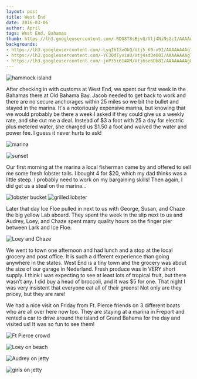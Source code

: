 ```yaml
---
layout: post
title: West End 
date: 2016-03-06
author: April
tags: West End, Bahamas
thumb: https://lh3.googleusercontent.com/-RDO8T8sBjvQ/Vtj4NiNsGcI/AAAAAAAAg7c/REp6bUQWP94/s640/blogger-image-2075911640.jpg
backgrounds:
- https://lh3.googleusercontent.com/-LygI613vOkQ/Vtj5_K9-x9I/AAAAAAAAg78/wdupWzuqmHc/s640/blogger-image--329781343.jpg
- https://lh3.googleusercontent.com/-YC3QdTyviaU/Vtj4sd3eO0I/AAAAAAAAg7k/c8WqLOfle1U/s640/blogger-image--1184413840.jpg
- https://lh3.googleusercontent.com/-jnP35i614XM/Vtj6se6Db8I/AAAAAAAAg8I/xr-Cpyvb6P4/s640/blogger-image--277820690.jpg
---
```


![hammock island](https://lh3.googleusercontent.com/-LygI613vOkQ/Vtj5_K9-x9I/AAAAAAAAg78/wdupWzuqmHc/s640/blogger-image--329781343.jpg)

After checking in with customs at West End, we spent our first week in the Bahamas there at Old Bahama Bay.  Jacob needed to get back to work and there are no secure anchorages within 25 miles so we bit the bullet and stayed in the marina.  It's a notoriously expensive marina, but knowing that we would probably be there a week I asked if they could give us a weekly rate, and she cut me a deal. Instead of $3 a foot with 25 a day for electric plus metered water, she charged us $1.50 a foot and waived the water and power fee. I guess it never hurts to ask! 

![marina](https://lh3.googleusercontent.com/-RDO8T8sBjvQ/Vtj4NiNsGcI/AAAAAAAAg7c/REp6bUQWP94/s640/blogger-image-2075911640.jpg)

![sunset](https://lh3.googleusercontent.com/kYelzfRqHDzjvdIAb5_ygPGLre-dEVFUPFwl0hUE47qEvVoKunHcQZH3ZpNHHtJtft_Up6DgeTs83BVzcIvpgK3UOG91qARBtyc8BXpGrYB7uRilfGmpKkSmFylrjEQaNawB6njUoY-5HHERmLAFfjq3Ojl1M8hNhnloCNuN4M1POJJqzAYbj-uMSU2fUo3Vdo62776JozFHyk9iUBFByaI_AkFemlINW8OdU-6qE6nMiLF66i4eAdrmsA5d3tzynLD36ir6sFSgON6EyIHRe1hI7SZvsNB3WggBPL1Y6i4yQXJTNCl89XaAquwtas6LqVjpnwgMIYJKGMv971ooA8gifFFBjRo7O_puSLYNfSKo9Yiw_TagB789dCjSN2zz-Fcm8QW4KjtlR3a17qGsD_xPOiI1zZEdLY5FJ4kth5Vt--a8XacE72gCHJd3NbD0xdnJq5noMANCB-bxRGum53W0duSxjl__kXLHKiJHWZMG8tdkwhrc2sWDOQeAHIw5vGu648V6kLPueETVLqYY4-4p3m8fsuO2rbs0TMvUSulYY3E3v6bdd60HkEq5bmn2C9sT-A=w3360-h738-no)

Our first morning at the marina a local fisherman came by and offered to sell me some fresh lobster tails. I bought 4 for $20, which my dad thinks was a little steep. I probably need to work on my bargaining skills!  Then again, I did get us a steal on the marina...

![lobster bucket](https://lh3.googleusercontent.com/-YC3QdTyviaU/Vtj4sd3eO0I/AAAAAAAAg7k/c8WqLOfle1U/s640/blogger-image--1184413840.jpg)
![grilled lobster](https://lh3.googleusercontent.com/-uB3slDrqd-U/Vtj60sNsRHI/AAAAAAAAg8M/Iqrw0TtL18k/s640/blogger-image--81111957.jpg)

Later that day Ice Floe pulled in next to us with George, Susan, and Chaze the big yellow Lab aboard.  They spent the week in the slip next to us and Audrey, Loey, and Chaze spent many quality hours on the finger pier between Lark and Ice Floe.

![Loey and Chaze](https://lh3.googleusercontent.com/-L53DvYZXDd8/Vtj9zU72awI/AAAAAAAAg8k/4HziA92PwNA/s640/blogger-image-1184512277.jpg)

We went to town one afternoon and had lunch and a stop at the local grocery and post office. It is such a different experience than going anywhere in the states. West End is a tiny town and the grocery was about the size of our garage in Nederland. Fresh produce was in VERY short supply. I think I was expecting to see at least lots of tropical fruit, but there wasn’t any. I did buy a head of broccoli, and it was $5 for one. That night I was very insistent that everyone eat all of their greens! Not only are they pricey, but they are rare!

We had a nice visit on Friday from Ft. Pierce friends on 3 different boats who are all over here now too. They are staying at a marina in Freport and rented a car to drive around the island of Grand Bahama for the day and visited us! It was so fun to see them! 

![Ft Pierce crowd](https://lh3.googleusercontent.com/-kE6hXNRhHr8/Vtj1PYDWdnI/AAAAAAAAg7Q/slLd0B4tjxg/s640/blogger-image-39036206.jpg)

![Loey on beach](https://lh3.googleusercontent.com/-m8AwyT828xo/Vtj-3ZXokWI/AAAAAAAAg8s/BUZ8WKgsZ_k/s640/blogger-image-1699722224.jpg)

![Audrey on jetty](https://lh3.googleusercontent.com/-06QUxGDuH_w/Vtj4UVcbaEI/AAAAAAAAg7g/PrGNgrA3Ifk/s640/blogger-image-2051984156.jpg)

![girls on jetty](https://lh3.googleusercontent.com/-jnP35i614XM/Vtj6se6Db8I/AAAAAAAAg8I/xr-Cpyvb6P4/s640/blogger-image--277820690.jpg)

